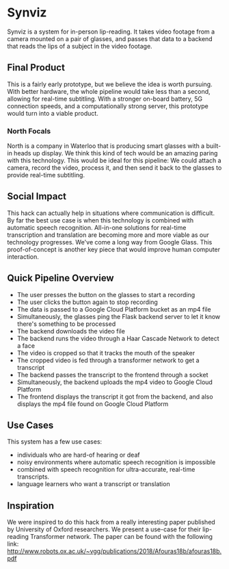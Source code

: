 # Synviz
Synviz is a system for in-person lip-reading. It takes video footage from a camera mounted on a pair of glasses, and passes that
data to a backend that reads the lips of a subject in the video footage.

## Final Product
This is a fairly early prototype, but we believe the idea is worth pursuing. With better hardware,
the whole pipeline would take less than a second, allowing for real-time subtitling. With a stronger on-board battery,
5G connection speeds, and a computationally strong server, this prototype would turn into a viable product.

### North Focals
North is a company in Waterloo that is producing smart glasses with a built-in heads up display. We think this kind of tech would be an amazing paring with this technology. This would be ideal for this pipeline: We could attach a camera, record the video, process it, and then send it back to the glasses to provide real-time subtitling.

## Social Impact
This hack can actually help in situations where communication is difficult. By far the best use case is when
this technology is combined with automatic speech recognition. All-in-one solutions for real-time transcription and translation
are becoming more and more viable as our technology progresses. We've come a long way from Google Glass. 
This proof-of-concept is another key piece that would
improve human computer interaction.

## Quick Pipeline Overview
* The user presses the button on the glasses to start a recording
* The user clicks the button again to stop recording
* The data is passed to a Google Cloud Platform bucket as an mp4 file
* Simultaneously, the glasses ping the Flask backend server to let it know there's something to be processed
* The backend downloads the video file
* The backend runs the video through a Haar Cascade Network to detect a face
* The video is cropped so that it tracks the mouth of the speaker
* The cropped video is fed through a transformer network to get a transcript
* The backend passes the transcript to the frontend through a socket
* Simultaneously, the backend uploads the mp4 video to Google Cloud Platform
* The frontend displays the transcript it got from the backend, and also displays the 
mp4 file found on Google Cloud Platform

## Use Cases
This system has a few use cases:
* individuals who are hard-of hearing or deaf
* noisy environments where automatic speech recognition is impossible
* combined with speech recognition for ultra-accurate, real-time transcripts.
* language learners who want a transcript or translation

## Inspiration
We were inspired to do this hack from a really interesting paper published by University of Oxford researchers.
We present a use-case for their lip-reading Transformer network. The paper can be found with the following link:
http://www.robots.ox.ac.uk/~vgg/publications/2018/Afouras18b/afouras18b.pdf
